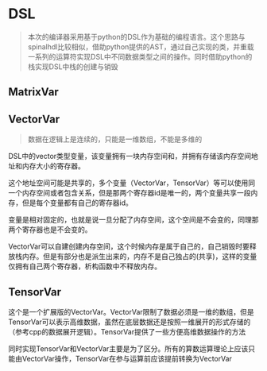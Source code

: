 # DSL

> 本次的编译器采用基于python的DSL作为基础的编程语言。这个思路与spinalhdl比较相似，借助python提供的AST，通过自己实现的类，并重载一系列的运算符实现DSL中不同数据类型之间的操作。同时借助python的栈实现DSL中栈的创建与销毁

## MatrixVar



## VectorVar

> 数据在逻辑上是连续的，只能是一维数组，不能是多维的

DSL中的vector类型变量，该变量拥有一块内存空间和，并拥有存储该内存空间地址和内存大小的寄存器。

这个地址空间可能是共享的，多个变量（VectorVar，TensorVar）等可以使用同一个内存空间或者包含关系，但是那两个寄存器id是唯一的，两个变量共享一段内存，但是每个变量都有自己的寄存器id。

变量是相对固定的，也就是说一旦分配了内存空间，这个空间是不会变的，同理那两个寄存器也是不会变的。

VectorVar可以自建创建内存空间，这个时候内存是属于自己的，自己销毁时要释放栈内存。但是有部分也是派生出来的，内存不是自己独占的(共享)，这样的变量仅拥有自己两个寄存器，析构函数中不释放内存。

## TensorVar

这个是一个扩展版的VectorVar。VectorVar限制了数据必须是一维的数组，但是TensorVar可以表示高维数据，虽然在底层数据还是按照一维展开的形式存储的（参考cpp的数据展开逻辑）。TensorVar提供了一些方便高维数据操作的方法

同时实现TensorVar和VectorVar主要是为了区分。所有的算数运算理论上应该只能由VectorVar操作，TensorVar在参与运算前应该提前转换为VectorVar	

